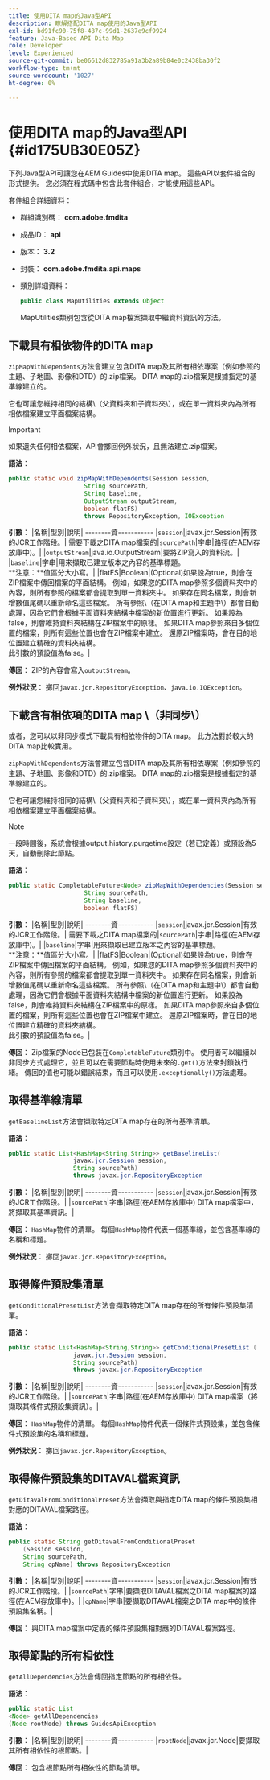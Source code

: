 ```yaml
---
title: 使用DITA map的Java型API
description: 瞭解搭配DITA map使用的Java型API
exl-id: bd91fc90-75f8-487c-99d1-2637e9cf9924
feature: Java-Based API Dita Map
role: Developer
level: Experienced
source-git-commit: be06612d832785a91a3b2a89b84e0c2438ba30f2
workflow-type: tm+mt
source-wordcount: '1027'
ht-degree: 0%

---
```


# 使用DITA map的Java型API {#id175UB30E05Z}

下列Java型API可讓您在AEM Guides中使用DITA map。 這些API以套件組合的形式提供。 您必須在程式碼中包含此套件組合，才能使用這些API。

套件組合詳細資料：

- 群組識別碼： **com.adobe.fmdita**

- 成品ID： **api**

- 版本： **3.2**

- 封裝： **com.adobe.fmdita.api.maps**

- 類別詳細資料：

  ```JAVA
  public class MapUtilities extends Object
  ```

  MapUtilities類別包含從DITA map檔案擷取中繼資料資訊的方法。


## 下載具有相依物件的DITA map

`zipMapWithDependents`方法會建立包含DITA map及其所有相依專案（例如參照的主題、子地圖、影像和DTD）的.zip檔案。 DITA map的.zip檔案是根據指定的基準線建立的。

它也可讓您維持相同的結構\（父資料夾和子資料夾\），或在單一資料夾內為所有相依檔案建立平面檔案結構。

>[!IMPORTANT]
>
> 如果遺失任何相依檔案，API會擲回例外狀況，且無法建立.zip檔案。

**語法**：

```JAVA
public static void zipMapWithDependents(Session session, 
                     String sourcePath, 
                     String baseline, 
                     OutputStream outputStream,
                     boolean flatFS) 
                     throws RepositoryException, IOException
```

**引數**：
|名稱|型別|說明|
--------資-----------
|`session`|javax.jcr.Session|有效的JCR工作階段。|
需要下載之DITA map檔案的|`sourcePath`|字串|路徑\(在AEM存放庫中\)。|
|`outputStream`|java.io.OutputStream|要將ZIP寫入的資料流。|
|`baseline`|字串|用來擷取已建立版本之內容的基準標題。<br> **注意：**值區分大小寫。|
|flatFS|Boolean|\(Optional\)如果設為true，則會在ZIP檔案中傳回檔案的平面結構。 例如，如果您的DITA map參照多個資料夾中的內容，則所有參照的檔案都會提取到單一資料夾中。 如果存在同名檔案，則會新增數值尾碼以重新命名這些檔案。 所有參照\（在DITA map和主題中\）都會自動處理，因為它們會根據平面資料夾結構中檔案的新位置進行更新。 如果設為false，則會維持資料夾結構在ZIP檔案中的原樣。 如果DITA map參照來自多個位置的檔案，則所有這些位置也會在ZIP檔案中建立。 還原ZIP檔案時，會在目的地位置建立精確的資料夾結構。 <br>此引數的預設值為false。|

**傳回**：
ZIP的內容會寫入`outputStream`。

**例外狀況**：
擲回``javax.jcr.RepositoryException``、`java.io.IOException`。

## 下載含有相依項的DITA map \（非同步\）

或者，您可以以非同步模式下載具有相依物件的DITA map。 此方法對於較大的DITA map比較實用。

`zipMapWithDependents`方法會建立包含DITA map及其所有相依專案（例如參照的主題、子地圖、影像和DTD）的.zip檔案。 DITA map的.zip檔案是根據指定的基準線建立的。

它也可讓您維持相同的結構\（父資料夾和子資料夾\），或在單一資料夾內為所有相依檔案建立平面檔案結構。

>[!NOTE]
>
> 一段時間後，系統會根據output.history.purgetime設定（若已定義）或預設為5天，自動刪除此節點。

**語法**：

```JAVA
public static CompletableFuture<Node> zipMapWithDependencies(Session session,
                     String sourcePath, 
                     String baseline, 
                     boolean flatFS) 
```

**引數**：
|名稱|型別|說明|
--------資-----------
|`session`|javax.jcr.Session|有效的JCR工作階段。|
需要下載之DITA map檔案的|`sourcePath`|字串|路徑\(在AEM存放庫中\)。|
|`baseline`|字串|用來擷取已建立版本之內容的基準標題。<br> **注意：**值區分大小寫。|
|flatFS|Boolean|\(Optional\)如果設為true，則會在ZIP檔案中傳回檔案的平面結構。 例如，如果您的DITA map參照多個資料夾中的內容，則所有參照的檔案都會提取到單一資料夾中。 如果存在同名檔案，則會新增數值尾碼以重新命名這些檔案。 所有參照\（在DITA map和主題中\）都會自動處理，因為它們會根據平面資料夾結構中檔案的新位置進行更新。 如果設為false，則會維持資料夾結構在ZIP檔案中的原樣。 如果DITA map參照來自多個位置的檔案，則所有這些位置也會在ZIP檔案中建立。 還原ZIP檔案時，會在目的地位置建立精確的資料夾結構。<br>此引數的預設值為false。|

**傳回**：
Zip檔案的Node已包裝在`CompletableFuture`類別中。 使用者可以繼續以非同步方式處理它，並且可以在需要節點時使用未來的`.get()`方法來封鎖執行緒。 傳回的值也可能以錯誤結束，而且可以使用`.exceptionally()`方法處理。

## 取得基準線清單

``getBaselineList``方法會擷取特定DITA map存在的所有基準清單。

**語法**：

```JAVA
public static List<HashMap<String,String>> getBaselineList( 
                  javax.jcr.Session session, 
                  String sourcePath)
                  throws javax.jcr.RepositoryException
```

**引數**：
|名稱|型別|說明|
--------資-----------
|`session`|javax.jcr.Session|有效的JCR工作階段。|
|`sourcePath`|字串|路徑\(在AEM存放庫中\) DITA map檔案中，將擷取其基準資訊。|

**傳回**：
`HashMap`物件的清單。 每個`HashMap`物件代表一個基準線，並包含基準線的名稱和標題。

**例外狀況**：
擲回``javax.jcr.RepositoryException``。

## 取得條件預設集清單

``getConditionalPresetList``方法會擷取特定DITA map存在的所有條件預設集清單。

**語法**：

```JAVA
public static List<HashMap<String,String>> getConditionalPresetList (
                  javax.jcr.Session session,
                  String sourcePath)
                  throws javax.jcr.RepositoryException
```

**引數**：
|名稱|型別|說明|
--------資-----------
|`session`|javax.jcr.Session|有效的JCR工作階段。|
|`sourcePath`|字串|路徑\(在AEM存放庫中\) DITA map檔案（將擷取其條件式預設集資訊）。|

**傳回**：
`HashMap`物件的清單。 每個`HashMap`物件代表一個條件式預設集，並包含條件式預設集的名稱和標題。

**例外狀況**：
擲回``javax.jcr.RepositoryException``。

## 取得條件預設集的DITAVAL檔案資訊

``getDitavalFromConditionalPreset``方法會擷取與指定DITA map的條件預設集相對應的DITAVAL檔案路徑。

**語法**：

```JAVA
public static String getDitavalFromConditionalPreset
    (Session session,
    String sourcePath, 
    String cpName) throws RepositoryException
```

**引數**：
|名稱|型別|說明|
--------資-----------
|`session`|javax.jcr.Session|有效的JCR工作階段。|
|`sourcePath`|字串|要擷取DITAVAL檔案之DITA map檔案的路徑\(在AEM存放庫中\)。|
|`cpName`|字串|要擷取DITAVAL檔案之DITA map中的條件預設集名稱。|

**傳回**：
與DITA map檔案中定義的條件預設集相對應的DITAVAL檔案路徑。

## 取得節點的所有相依性

``getAllDependencies``方法會傳回指定節點的所有相依性。

**語法**：

```JAVA
public static List
<Node> getAllDependencies 
(Node rootNode) throws GuidesApiException
```

**引數**：
|名稱|型別|說明|
--------資-----------
|`rootNode`|javax.jcr.Node|要擷取其所有相依性的根節點。|

**傳回**：
包含根節點所有相依性的節點清單。
